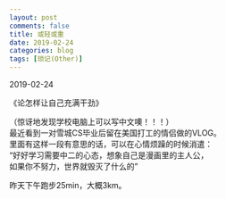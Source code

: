 ```yaml
---
layout: post
comments: false
title: 或轻或重
date: 2019-02-24
categories: blog
tags: [琐记(Other)]
---
```

2019-02-24

《论怎样让自己充满干劲》

（惊讶地发现学校电脑上可以写中文噢！！！）  
最近看到一对雪城CS毕业后留在美国打工的情侣做的VLOG。  
里面有这样一段有意思的话，可以在心情烦躁的时候消遣：  
“好好学习需要中二的心态，想象自己是漫画里的主人公，  
如果你不努力，世界就毁灭了什么的”

昨天下午跑步25min，大概3km。
